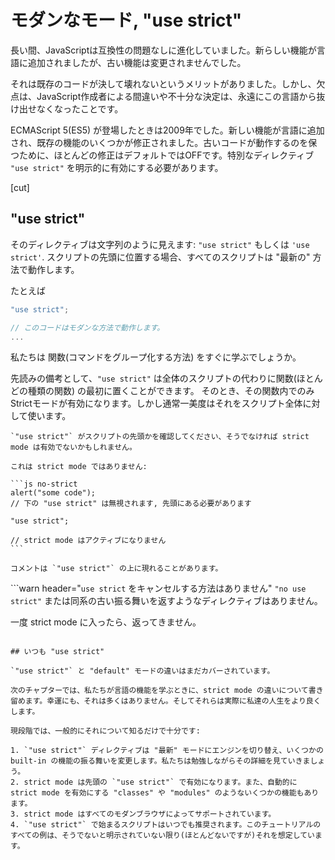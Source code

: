 # モダンなモード, "use strict"

長い間、JavaScriptは互換性の問題なしに進化していました。新らしい機能が言語に追加されましたが、古い機能は変更されませんでした。

それは既存のコードが決して壊れないというメリットがありました。しかし、欠点は、JavaScript作成者による間違いや不十分な決定は、永遠にこの言語から抜け出せなくなったことです。

ECMAScript 5(ES5) が登場したときは2009年でした。新しい機能が言語に追加され、既存の機能のいくつかが修正されました。古いコードが動作するのを保つために、ほとんどの修正はデフォルトではOFFです。特別なディレクティブ `"use strict"` を明示的に有効にする必要があります。

[cut]

## "use strict"

そのディレクティブは文字列のように見えます: `"use strict"` もしくは `'use strict'`. スクリプトの先頭に位置する場合、すべてのスクリプトは "最新の" 方法で動作します。

たとえば

```js
"use strict";

// このコードはモダンな方法で動作します。
...
```

私たちは 関数(コマンドをグループ化する方法) をすぐに学ぶでしょうか。

先読みの備考として、`"use strict"` は全体のスクリプトの代わりに関数(ほとんどの種類の関数) の最初に置くことができます。
そのとき、その関数内でのみStrictモードが有効になります。しかし通常一美度はそれをスクリプト全体に対して使います。


````warn header="\"use strict\" が先頭にあることを保証してください"
`"use strict"` がスクリプトの先頭かを確認してください、そうでなければ strict mode は有効でないかもしれません。

これは strict mode ではありません:

```js no-strict
alert("some code");
// 下の "use strict" は無視されます, 先頭にある必要があります

"use strict";

// strict mode はアクティブになりません
```

コメントは `"use strict"` の上に現れることがあります。
````

```warn header="`use strict` をキャンセルする方法はありません"
`"no use strict"` または同系の古い振る舞いを返すようなディレクティブはありません。

一度 strict mode に入ったら、返ってきません。
```

## いつも "use strict"

`"use strict"` と "default" モードの違いはまだカバーされています。

次のチャプターでは、私たちが言語の機能を学ぶときに、strict mode の違いについて書き留めます。幸運にも、それは多くはありません。そしてそれらは実際に私達の人生をより良くします。

現段階では、一般的にそれについて知るだけで十分です:

1. `"use strict"` ディレクティブは "最新" モードにエンジンを切り替え、いくつかの built-in の機能の振る舞いを変更します。私たちは勉強しながらその詳細を見ていきましょう。
2. strict mode は先頭の `"use strict"` で有効になります。また、自動的に strict mode を有効にする "classes" や "modules" のようないくつかの機能もあります。
3. strict mode はすべてのモダンブラウザによってサポートされています。
4. `"use strict"` で始まるスクリプトはいつでも推奨されます。このチュートリアルのすべての例は、そうでないと明示されていない限り(ほとんどないですが)それを想定しています。
